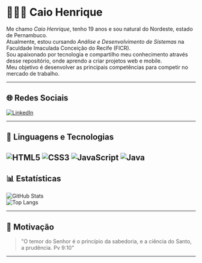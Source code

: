 # 👨🏻‍💻 Caio Henrique

Me chamo *Caio Henrique*, tenho 19 anos e sou natural do Nordeste, estado de Pernambuco.  
Atualmente, estou cursando *Análise e Desenvolvimento de Sistemas* na Faculdade Imaculada Conceição do Recife (FICR).  
Sou apaixonado por tecnologia e compartilho meu conhecimento através desse repositório, onde aprendo a criar projetos web e mobile.  
Meu objetivo é desenvolver as principais competências para competir no mercado de trabalho.

---

## 🌐 Redes Sociais

[![LinkedIn](https://img.shields.io/badge/-LinkedIn-0A66C2?style=for-the-badge&logo=linkedin&logoColor=white)](https://www.linkedin.com/in/caio-henrique-532071322/)

---

## 🤖 Linguagens e Tecnologias

![HTML5](https://img.shields.io/badge/HTML5-E34F26?style=for-the-badge&logo=html5&logoColor=white)
![CSS3](https://img.shields.io/badge/CSS3-1572B6?style=for-the-badge&logo=css3&logoColor=white)
![JavaScript](https://img.shields.io/badge/JavaScript-F7DF1E?style=for-the-badge&logo=javascript&logoColor=black)
![Java](https://img.shields.io/badge/Java-007396?style=for-the-badge&logo=java&logoColor=white)
---

## 📊 Estatísticas

![GitHub Stats](https://github-readme-stats.vercel.app/api?username=chsn24&show_icons=true&theme=tokyonight&include_all_commits=true&locale=pt-br)  
![Top Langs](https://github-readme-stats.vercel.app/api/top-langs/?username=chsn24&theme=tokyonight)

---

## 🚀 Motivação

> "O temor do Senhor é o princípio da sabedoria, e a ciência do Santo, a prudência. Pv 9:10"

---
